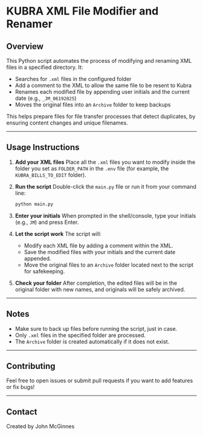 
# KUBRA XML File Modifier and Renamer

## Overview

This Python script automates the process of modifying and renaming XML files in a specified directory. It:

- Searches for `.xml` files in the configured folder
- Add a comment to the XML to allow the same file to be resent to Kubra
- Renames each modified file by appending user initials and the current date (e.g., `_JM_06192025`)
- Moves the original files into an `Archive` folder to keep backups

This helps prepare files for file transfer processes that detect duplicates, by ensuring content changes and unique filenames.

---


## Usage Instructions

1. **Add your XML files**
   Place all the `.xml` files you want to modify inside the folder you set as `FOLDER_PATH` in the `.env` file (for example, the `KUBRA_BILLS_TO_EDIT` folder).

2. **Run the script**
   Double-click the `main.py` file or run it from your command line:

   ```bash
   python main.py
   ```

3. **Enter your initials**
   When prompted in the shell/console, type your initials (e.g., `JM`) and press Enter.

4. **Let the script work**
   The script will:

   * Modify each XML file by adding a comment within the XML.
   * Save the modified files with your initials and the current date appended.
   * Move the original files to an `Archive` folder located next to the script for safekeeping.

5. **Check your folder**
   After completion, the edited files will be in the original folder with new names, and originals will be safely archived.

---

## Notes

* Make sure to back up files before running the script, just in case.
* Only `.xml` files in the specified folder are processed.
* The `Archive` folder is created automatically if it does not exist.

---

## Contributing

Feel free to open issues or submit pull requests if you want to add features or fix bugs!

---

## Contact

Created by John McGinnes

```
